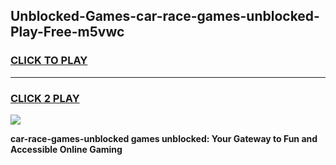 
## Unblocked-Games-car-race-games-unblocked-Play-Free-m5vwc
<h3>
<a href="https://premium76.site?title=car-race-games-unblocked&ref=17A">CLICK TO PLAY</a></h3>
<hr>

<h3>
<a href="https://premium76.site?title=car-race-games-unblocked&ref=17A">CLICK 2 PLAY</a>
  
</h3>

<a href="https://premium76.site?title=car-race-games-unblocked&ref=17A"><img src="https://clearcache.store/games.png"></a>


**car-race-games-unblocked games unblocked: Your Gateway to Fun and Accessible Online Gaming**
